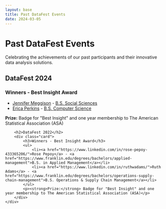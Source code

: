 ```yaml
---
layout: base
title: Past DataFest Events
date: 2024-03-05
---
```


<div class="hero">
    <h1>Past DataFest Events</h1>
    <p>Celebrating the achievements of our past participants and their innovative data analysis solutions.</p>
</div>

<div class="container">
    <div class="section">
        <h2>DataFest 2024</h2>
        <div class="card">
            <h3>Winners - Best Insight Award</h3>
            <ul>
                <li><a href="https://www.linkedin.com/in/jennifermeggison/">Jennifer Meggison</a> - <a href="https://www.franklin.edu/degrees/bachelors/social-sciences">B.S. Social Sciences</a></li>
                <li><a href="https://www.linkedin.com/in/ericadperkins/">Erica Perkins</a> - <a href="https://www.franklin.edu/degrees/bachelors/computer-science">B.S. Computer Science</a></li>
            </ul>
            <p><strong>Prize:</strong> Badge for "Best Insight" and one year membership to The American Statistical Association (ASA)</p>
        </div>
    
        <h2>DataFest 2022</h2>
        <div class="card">
            <h3>Winners - Best Insight Award</h3>
            <ul>
                <li><a href="https://www.linkedin.com/in/rose-pepoy-433365206/">Rose Pepoy</a> - <a href="https://www.franklin.edu/degrees/bachelors/applied-management">B.S. in Applied Management</a></li>
                <li><a href="https://www.linkedin.com/in/ruthwadams/">Ruth Adams</a> - <a href="https://www.franklin.edu/degrees/bachelors/operations-supply-chain-management">B.S. Operations & Supply Chain Management</a></li>
            </ul>
            <p><strong>Prize:</strong> Badge for "Best Insight" and one year membership to The American Statistical Association (ASA)</p>
        </div>
    </div>
</div>

